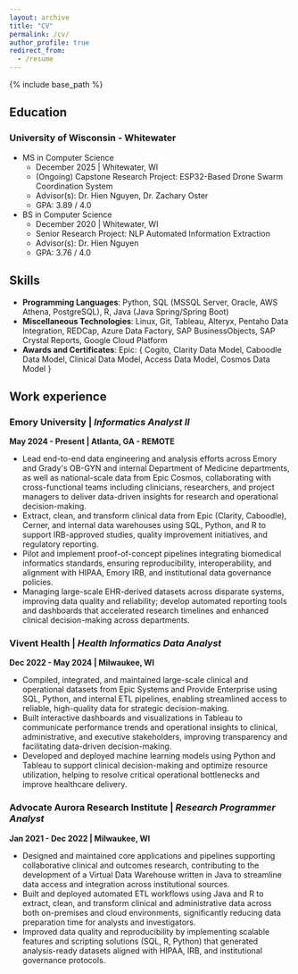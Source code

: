 ```yaml
---
layout: archive
title: "CV"
permalink: /cv/
author_profile: true
redirect_from:
  - /resume
---
```


{% include base_path %}

## Education

### University of Wisconsin - Whitewater
* MS in Computer Science
  * December 2025 \| Whitewater, WI
  * (Ongoing) Capstone Research Project: ESP32-Based Drone Swarm Coordination System
  * Advisor(s): Dr. Hien Nguyen, Dr. Zachary Oster
  * GPA: 3.89 / 4.0
* BS in Computer Science
  * December 2020 \| Whitewater, WI
  * Senior Research Project: NLP Automated Information Extraction
  * Advisor(s): Dr. Hien Nguyen
  * GPA: 3.76 / 4.0

## Skills

* **Programming Languages**: Python, SQL (MSSQL Server, Oracle, AWS Athena, PostgreSQL), R, Java (Java Spring/Spring Boot)
* **Miscellaneous Technologies**: Linux, Git, Tableau, Alteryx, Pentaho Data Integration, REDCap, Azure Data Factory, 
SAP BusinessObjects, SAP Crystal Reports, Google Cloud Platform
* **Awards and Certificates**: Epic: { Cogito, Clarity Data Model, Caboodle Data Model, Clinical Data Model, Access Data 
Model, Cosmos Data Model }

## Work experience

### Emory University \| *Informatics Analyst II*
**May 2024 - Present \| Atlanta, GA - REMOTE**
* Lead end-to-end data engineering and analysis efforts across Emory and Grady's OB-GYN and internal Department of 
Medicine departments, as well as national-scale data from Epic Cosmos, collaborating with cross-functional teams 
including clinicians, researchers, and project managers to deliver data-driven insights for research and operational 
decision-making.
* Extract, clean, and transform clinical data from Epic (Clarity, Caboodle), Cerner, and internal data warehouses using 
SQL, Python, and R to support IRB-approved studies, quality improvement initiatives, and regulatory reporting.
* Pilot and implement proof-of-concept pipelines integrating biomedical informatics standards, ensuring reproducibility, 
interoperability, and alignment with HIPAA, Emory IRB, and institutional data governance policies.
* Managing large-scale EHR-derived datasets across disparate systems, improving data quality and reliability; develop 
automated reporting tools and dashboards that accelerated research timelines and enhanced clinical decision-making 
across departments.

### Vivent Health \| *Health Informatics Data Analyst*
**Dec 2022 - May 2024 \| Milwaukee, WI**
* Compiled, integrated, and maintained large-scale clinical and operational datasets from Epic Systems and Provide 
Enterprise using SQL, Python, and internal ETL pipelines, enabling streamlined access to reliable, high-quality data for 
strategic decision-making.
* Built interactive dashboards and visualizations in Tableau to communicate performance trends and operational insights 
to clinical, administrative, and executive stakeholders, improving transparency and facilitating data-driven decision-making.
* Developed and deployed machine learning models using Python and Tableau to support clinical decision-making and optimize 
resource utilization, helping to resolve critical operational bottlenecks and improve healthcare delivery.

### Advocate Aurora Research Institute \| *Research Programmer Analyst*
**Jan 2021 - Dec 2022 \| Milwaukee, WI**
* Designed and maintained core applications and pipelines supporting collaborative clinical and outcomes research, 
contributing to the development of a Virtual Data Warehouse written in Java to streamline data access and integration 
across institutional sources.
* Built and deployed automated ETL workflows using Java and R to extract, clean, and transform clinical and administrative 
data across both on-premises and cloud environments, significantly reducing data preparation time for analysts and 
investigators.
* Improved data quality and reproducibility by implementing scalable features and scripting solutions (SQL, R, Python) 
that generated analysis-ready datasets aligned with HIPAA, IRB, and institutional governance protocols.

<!-- ## Publications

  <ul>{% for post in site.publications reversed %}
    {% include archive-single-cv.html %}
  {% endfor %}</ul> -->
  
<!-- ## Talks

  <ul>{% for post in site.talks reversed %}
    {% include archive-single-talk-cv.html  %}
  {% endfor %}</ul> -->
  
<!-- ## Teaching

  <ul>{% for post in site.teaching reversed %}
    {% include archive-single-cv.html %}
  {% endfor %}</ul> -->

